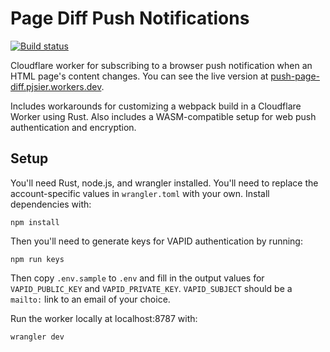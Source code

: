 # Page Diff Push Notifications

[![Build status](https://github.com/pjsier/push-page-diff/workflows/CICD/badge.svg)](https://github.com/pjsier/push-page-diff/actions?query=workflow%3ACICD)

Cloudflare worker for subscribing to a browser push notification when an HTML page's content changes. You can see the live version at [push-page-diff.pjsier.workers.dev](https://push-page-diff.pjsier.workers.dev/).

Includes workarounds for customizing a webpack build in a Cloudflare Worker using Rust. Also includes a WASM-compatible setup for web push authentication and encryption.

## Setup

You'll need Rust, node.js, and wrangler installed. You'll need to replace the account-specific values in `wrangler.toml` with your own. Install dependencies with:

```
npm install
```

Then you'll need to generate keys for VAPID authentication by running:

```
npm run keys
```

Then copy `.env.sample` to `.env` and fill in the output values for `VAPID_PUBLIC_KEY` and `VAPID_PRIVATE_KEY`. `VAPID_SUBJECT` should be a `mailto:` link to an email of your choice.

Run the worker locally at localhost:8787 with:

```
wrangler dev
```
